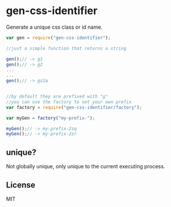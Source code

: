 # gen-css-identifier
Generate a unique css class or id name.

```js
var gen = require("gen-css-identifier");

//just a simple function that returns a string

gen();// -> g1
gen();// -> g2
...
...
gen();// -> gz2a


//by default they are prefixed with "g"
//you can use the factory to set your own prefix
var factory = require("gen-css-identifier/factory");

var myGen = factory("my-prefix-");

myGen();// -> my-prefix-2zq
myGen();// -> my-prefix-2zr
```

## unique?
Not globally unique, only unique to the current executing process.

## License
MIT
